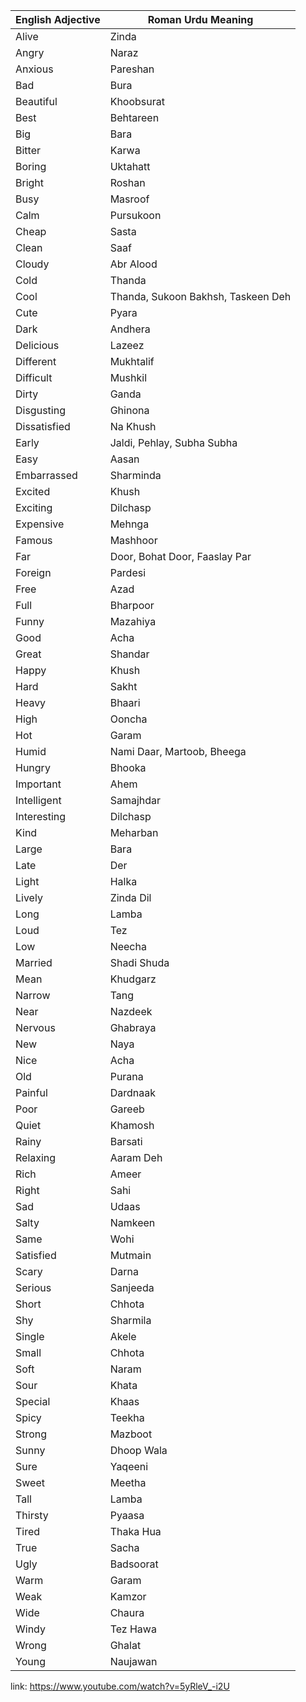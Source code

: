 | English Adjective | Roman Urdu Meaning |
|------------------|-------------------|
| Alive           | Zinda |
| Angry           | Naraz |
| Anxious        | Pareshan |
| Bad            | Bura |
| Beautiful      | Khoobsurat |
| Best           | Behtareen |
| Big            | Bara |
| Bitter         | Karwa |
| Boring         | Uktahatt |
| Bright         | Roshan |
| Busy           | Masroof |
| Calm           | Pursukoon |
| Cheap          | Sasta |
| Clean          | Saaf |
| Cloudy         | Abr Alood |
| Cold           | Thanda |
| Cool           | Thanda, Sukoon Bakhsh, Taskeen Deh |
| Cute           | Pyara |
| Dark           | Andhera |
| Delicious      | Lazeez |
| Different      | Mukhtalif |
| Difficult      | Mushkil |
| Dirty          | Ganda |
| Disgusting     | Ghinona |
| Dissatisfied   | Na Khush |
| Early          | Jaldi, Pehlay, Subha Subha |
| Easy           | Aasan |
| Embarrassed    | Sharminda |
| Excited        | Khush |
| Exciting       | Dilchasp |
| Expensive      | Mehnga |
| Famous         | Mashhoor |
| Far            | Door, Bohat Door, Faaslay Par |
| Foreign        | Pardesi |
| Free           | Azad |
| Full           | Bharpoor |
| Funny          | Mazahiya |
| Good           | Acha |
| Great          | Shandar |
| Happy          | Khush |
| Hard           | Sakht |
| Heavy          | Bhaari |
| High           | Ooncha |
| Hot            | Garam |
| Humid          | Nami Daar, Martoob, Bheega |
| Hungry         | Bhooka |
| Important      | Ahem |
| Intelligent    | Samajhdar |
| Interesting    | Dilchasp |
| Kind           | Meharban |
| Large          | Bara |
| Late           | Der |
| Light          | Halka |
| Lively         | Zinda Dil |
| Long           | Lamba |
| Loud           | Tez |
| Low            | Neecha |
| Married        | Shadi Shuda |
| Mean           | Khudgarz |
| Narrow         | Tang |
| Near           | Nazdeek |
| Nervous        | Ghabraya |
| New            | Naya |
| Nice           | Acha |
| Old            | Purana |
| Painful        | Dardnaak |
| Poor           | Gareeb |
| Quiet          | Khamosh |
| Rainy          | Barsati |
| Relaxing       | Aaram Deh |
| Rich           | Ameer |
| Right          | Sahi |
| Sad            | Udaas |
| Salty          | Namkeen |
| Same           | Wohi |
| Satisfied      | Mutmain |
| Scary          | Darna |
| Serious        | Sanjeeda |
| Short          | Chhota |
| Shy            | Sharmila |
| Single         | Akele |
| Small          | Chhota |
| Soft           | Naram |
| Sour           | Khata |
| Special        | Khaas |
| Spicy          | Teekha |
| Strong         | Mazboot |
| Sunny          | Dhoop Wala |
| Sure           | Yaqeeni |
| Sweet          | Meetha |
| Tall           | Lamba |
| Thirsty        | Pyaasa |
| Tired          | Thaka Hua |
| True           | Sacha |
| Ugly           | Badsoorat |
| Warm           | Garam |
| Weak           | Kamzor |
| Wide           | Chaura |
| Windy          | Tez Hawa |
| Wrong          | Ghalat |
| Young          | Naujawan |

link: https://www.youtube.com/watch?v=5yRleV_-i2U
